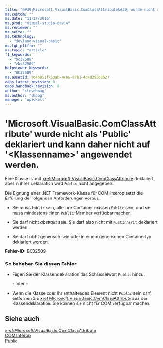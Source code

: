 ```yaml
---
title: "&#39;Microsoft.VisualBasic.ComClassAttribute&#39; wurde nicht als &#39;Public&#39; deklariert und kann daher nicht auf &#39;&lt;Klassenname&gt;&#39; angewendet werden. | Microsoft Docs"
ms.custom: ""
ms.date: "11/17/2016"
ms.prod: "visual-studio-dev14"
ms.reviewer: ""
ms.suite: ""
ms.technology: 
  - "devlang-visual-basic"
ms.tgt_pltfrm: ""
ms.topic: "article"
f1_keywords: 
  - "bc32509"
  - "vbc32509"
helpviewer_keywords: 
  - "BC32509"
ms.assetid: ac46851f-53ab-4ce6-87b1-4c4d29508527
caps.latest.revision: 8
caps.handback.revision: 8
author: "stevehoag"
ms.author: "shoag"
manager: "wpickett"
---
```

# &#39;Microsoft.VisualBasic.ComClassAttribute&#39; wurde nicht als &#39;Public&#39; deklariert und kann daher nicht auf &#39;&lt;Klassenname&gt;&#39; angewendet werden.
Eine Klasse ist mit <xref:Microsoft.VisualBasic.ComClassAttribute> deklariert, aber in ihrer Deklaration wird `Public` nicht angegeben.  
  
 Die Eignung einer .NET Framework\-Klasse für COM\-Interop setzt die Erfüllung der folgenden Anforderungen voraus:  
  
-   Sie muss `Public` sein, alle ihre Container müssen `Public` sein, und sie muss mindestens einen `Public`\-Member verfügbar machen.  
  
-   Sie darf nicht *abstrakt* sein. Sie darf also nicht mit `MustInherit` deklariert werden.  
  
-   Sie darf nicht generisch sein oder in einem generischen Containertyp deklariert werden.  
  
 **Fehler\-ID:** BC32509  
  
### So beheben Sie diesen Fehler  
  
-   Fügen Sie der Klassendeklaration das Schlüsselwort `Public` hinzu.  
  
     \- oder \-  
  
-   Wenn die Klasse oder ihr enthaltendes Element nicht `Public` sein darf, entfernen Sie <xref:Microsoft.VisualBasic.ComClassAttribute> aus der Klassendeklaration. Sie können sie nicht für COM verfügbar machen.  
  
## Siehe auch  
 <xref:Microsoft.VisualBasic.ComClassAttribute>   
 [COM Interop](../../visual-basic/programming-guide/com-interop/index.md)   
 [Public](../../visual-basic/language-reference/modifiers/public.md)